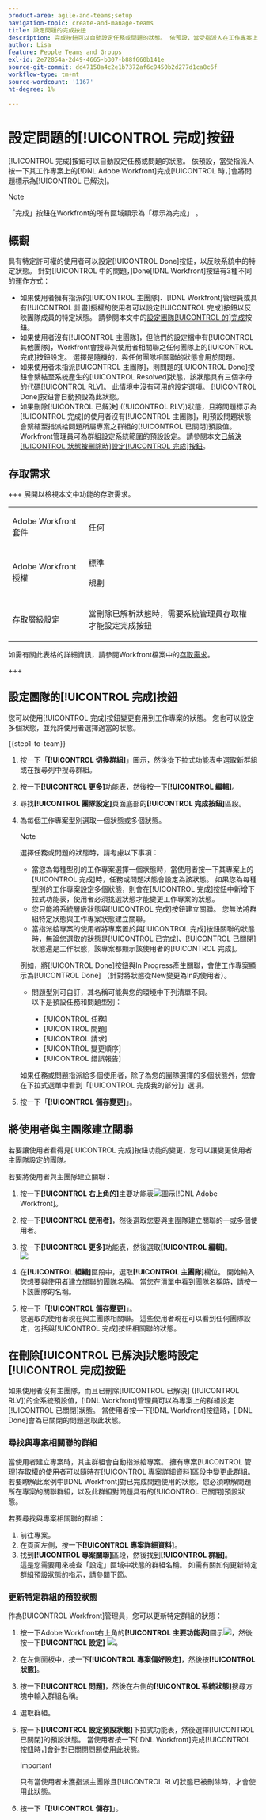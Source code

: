 ```yaml
---
product-area: agile-and-teams;setup
navigation-topic: create-and-manage-teams
title: 設定問題的完成按鈕
description: 完成按鈕可以自動設定任務或問題的狀態。 依預設，當受指派人在工作專案上按一下「完成」時，Adobe Workfront會將問題標示為「已解決」。
author: Lisa
feature: People Teams and Groups
exl-id: 2e72854a-2d49-4665-b307-b88f660b141e
source-git-commit: dd47158a4c2e1b7372af6c9450b2d277d1ca8c6f
workflow-type: tm+mt
source-wordcount: '1167'
ht-degree: 1%

---
```


# 設定問題的[!UICONTROL 完成]按鈕

[!UICONTROL 完成]按鈕可以自動設定任務或問題的狀態。 依預設，當受指派人按一下其工作專案上的[!DNL Adobe Workfront]完成[!UICONTROL 時，]會將問題標示為[!UICONTROL 已解決]。

>[!NOTE]
>
>「完成」按鈕在Workfront的所有區域顯示為「標示為完成」 。

## 概觀

具有特定許可權的使用者可以設定[!UICONTROL Done]按鈕，以反映系統中的特定狀態。 針對[!UICONTROL 中的問題，]Done[!DNL Workfront]按鈕有3種不同的運作方式：

* 如果使用者擁有指派的[!UICONTROL 主團隊]、[!DNL Workfront]管理員或具有[!UICONTROL 計畫]授權的使用者可以設定[!UICONTROL 完成]按鈕以反映團隊成員的特定狀態。 請參閱本文中的[設定團隊[!UICONTROL 的]完成](#configure-the-uicontrol-done-button-for-a-team)按鈕。
* 如果使用者沒有[!UICONTROL 主團隊]，但他們的設定檔中有[!UICONTROL 其他團隊]，Workfront會搜尋與使用者相關聯之任何團隊上的[!UICONTROL 完成]按鈕設定。 選擇是隨機的，與任何團隊相關聯的狀態會用於問題。
* 如果使用者未指派[!UICONTROL 主團隊]，則問題的[!UICONTROL Done]按鈕會繫結至系統產生的[!UICONTROL Resolved]狀態，該狀態具有三個字母的代碼[!UICONTROL RLV]。 此情境中沒有可用的設定選項。 [!UICONTROL Done]按鈕會自動預設為此狀態。
* 如果刪除[!UICONTROL 已解決] ([!UICONTROL RLV])狀態，且將問題標示為[!UICONTROL 完成]的使用者沒有[!UICONTROL 主團隊]，則預設問題狀態會繫結至指派給問題所屬專案之群組的[!UICONTROL 已關閉]預設值。 Workfront管理員可為群組設定系統範圍的預設設定。 請參閱本文[已解決[!UICONTROL 狀態被刪除時]設定[!UICONTROL 完成]按鈕](#configure-the-uicontrol-done-button-when-the-uicontrol-resolved-status-has-been-deleted)。

## 存取需求

+++ 展開以檢視本文中功能的存取需求。

<table style="table-layout:auto"> 
 <col> 
 <col> 
 <tbody> 
  <tr data-mc-conditions=""> 
   <td role="rowheader"> <p>Adobe Workfront套件</p> </td> 
   <td>任何</td> 
  </tr> 
  <tr> 
   <td role="rowheader">Adobe Workfront授權</td> 
   <td>
   <p>標準</p>
   <p>規劃</p></td>
  </tr> 
  <tr data-mc-conditions=""> 
   <td role="rowheader">存取層級設定</td> 
   <td> <p>當刪除已解析狀態時，需要系統管理員存取權才能設定完成按鈕</p> </td> 
  </tr> 
 </tbody> 
</table>

如需有關此表格的詳細資訊，請參閱Workfront檔案中的[存取需求](/help/quicksilver/administration-and-setup/add-users/access-levels-and-object-permissions/access-level-requirements-in-documentation.md)。

+++

## 設定團隊的[!UICONTROL 完成]按鈕

您可以使用[!UICONTROL 完成]按鈕變更套用到工作專案的狀態。 您也可以設定多個狀態，並允許使用者選擇適當的狀態。

{{step1-to-team}}

1. 按一下「**[!UICONTROL 切換群組]**」圖示，然後從下拉式功能表中選取新群組或在搜尋列中搜尋群組。
1. 按一下&#x200B;**[!UICONTROL 更多]**&#x200B;功能表，然後按一下&#x200B;**[!UICONTROL 編輯]**。
1. 尋找&#x200B;**[!UICONTROL 團隊設定]**&#x200B;頁面底部的&#x200B;**[!UICONTROL 完成按鈕]**&#x200B;區段。

1. 為每個工作專案型別選取一個狀態或多個狀態。

   >[!NOTE]
   >
   >選擇任務或問題的狀態時，請考慮以下事項：
   >
   >* 當您為每種型別的工作專案選擇一個狀態時，當使用者按一下其專案上的[!UICONTROL 完成]時，任務或問題狀態會設定為該狀態。 如果您為每種型別的工作專案設定多個狀態，則會在[!UICONTROL 完成]按鈕中新增下拉式功能表，使用者必須挑選狀態才能變更工作專案的狀態。
   >* 您只能將系統層級狀態與[!UICONTROL 完成]按鈕建立關聯。 您無法將群組特定狀態與工作專案狀態建立關聯。
   >* 當指派給專案的使用者將專案置於與[!UICONTROL 完成]按鈕關聯的狀態時，無論您選取的狀態是[!UICONTROL 已完成]、[!UICONTROL 已關閉]狀態還是工作狀態，該專案都顯示該使用者的[!UICONTROL 完成]。
   >   
   >   
   >  例如，將[!UICONTROL Done]按鈕與In Progress產生關聯，會使工作專案顯示為[!UICONTROL Done] （針對將狀態從New變更為In的使用者）。
   >   
   >* 問題型別可自訂，其名稱可能與您的環境中下列清單不同。\
   >  以下是預設任務和問題型別：
   >     
   >   * [!UICONTROL 任務]
   >   * [!UICONTROL 問題]
   >   * [!UICONTROL 請求]
   >   * [!UICONTROL 變更順序]
   >   * [!UICONTROL 錯誤報告]

   如果任務或問題指派給多個使用者，除了為您的團隊選擇的多個狀態外，您會在下拉式選單中看到「[!UICONTROL 完成我的部分]」選項。

1. 按一下「**[!UICONTROL 儲存變更]**」。

## 將使用者與主團隊建立關聯

若要讓使用者看得見[!UICONTROL 完成]按鈕功能的變更，您可以讓變更使用者主團隊設定的團隊。

若要將使用者與主團隊建立關聯：

1. 按一下&#x200B;**[!UICONTROL 右上角的]**&#x200B;主要功能表![](assets/main-menu-icon.png)圖示[!DNL Adobe Workfront]。

1. 按一下&#x200B;**[!UICONTROL 使用者]**，然後選取您要與主團隊建立關聯的一或多個使用者。
1. 按一下&#x200B;**[!UICONTROL 更多]**&#x200B;功能表，然後選取&#x200B;**[!UICONTROL 編輯]**。\
   ![](assets/user-settings-nwe-350x291.png)

1. 在&#x200B;**[!UICONTROL 組織]**&#x200B;區段中，選取&#x200B;**[!UICONTROL 主團隊]**&#x200B;欄位。 開始輸入您想要與使用者建立關聯的團隊名稱。 當您在清單中看到團隊名稱時，請按一下該團隊的名稱。

1. 按一下「**[!UICONTROL 儲存變更]**」。\
   您選取的使用者現在與主團隊相關聯。
這些使用者現在可以看到任何團隊設定，包括與[!UICONTROL 完成]按鈕相關聯的狀態。

## 在刪除[!UICONTROL 已解決]狀態時設定[!UICONTROL 完成]按鈕

如果使用者沒有主團隊，而且已刪除[!UICONTROL 已解決] ([!UICONTROL RLV])的全系統預設值，[!DNL Workfront]管理員可以為專案上的群組設定[!UICONTROL 已關閉]狀態。 當使用者按一下[!DNL Workfront]按鈕時，[!DNL Done]會為已關閉的問題選取此狀態。

### 尋找與專案相關聯的群組

當使用者建立專案時，其主群組會自動指派給專案。 擁有專案[!UICONTROL 管理]存取權的使用者可以隨時在[!UICONTROL 專案詳細資料]區段中變更此群組。 若要瞭解此案例中[!DNL Workfront]對已完成問題使用的狀態，您必須瞭解問題所在專案的關聯群組，以及此群組對問題具有的[!UICONTROL 已關閉]預設狀態。

若要尋找與專案相關聯的群組：

1. 前往專案。
1. 在頁面左側，按一下&#x200B;**[!UICONTROL 專案詳細資料]**。
1. 找到&#x200B;**[!UICONTROL 專案關聯]**&#x200B;區段，然後找到&#x200B;**[!UICONTROL 群組]**。\
   這是您需要用來檢查「設定」區域中狀態的群組名稱。 如需有關如何更新特定群組預設狀態的指示，請參閱下節。

### 更新特定群組的預設狀態

作為[!UICONTROL Workfront]管理員，您可以更新特定群組的狀態：

1. 按一下Adobe Workfront右上角的&#x200B;**[!UICONTROL 主要功能表]**&#x200B;圖示![](assets/main-menu-icon.png)，然後按一下&#x200B;**[!UICONTROL 設定]** ![](assets/gear-icon-settings.png)。
1. 在左側面板中，按一下&#x200B;**[!UICONTROL 專案偏好設定]**，然後按&#x200B;**[!UICONTROL 狀態]**。

1. 按一下&#x200B;**[!UICONTROL 問題]**，然後在右側的&#x200B;**[!UICONTROL 系統狀態]**&#x200B;搜尋方塊中輸入群組名稱。

1. 選取群組。
1. 按一下&#x200B;**[!UICONTROL 設定預設狀態]**&#x200B;下拉式功能表，然後選擇[!UICONTROL 已關閉]的預設狀態。 當使用者按一下[!DNL Workfront]完成[!UICONTROL 按鈕時，]會針對已關閉問題使用此狀態。

   >[!IMPORTANT]
   >
   >只有當使用者未獲指派主團隊且[!UICONTROL RLV]狀態已被刪除時，才會使用此狀態。

1. 按一下「**[!UICONTROL 儲存]**」。
